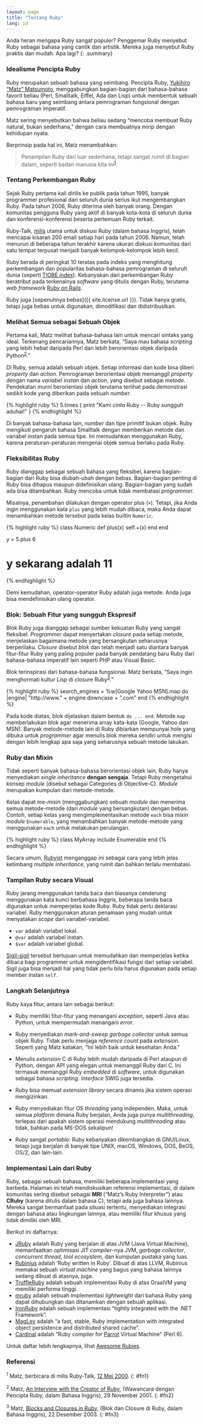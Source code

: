 ```yaml
---
layout: page
title: "Tentang Ruby"
lang: id
---
```


Anda heran mengapa Ruby sangat populer? Penggemar Ruby menyebut Ruby
sebagai bahasa yang cantik dan artistik. Mereka juga menyebut Ruby
praktis dan mudah. Apa lagi?
{: .summary}

### Idealisme Pencipta Ruby

Ruby merupakan sebuah bahasa yang seimbang. Pencipta Ruby, [Yukihiro “Matz”
Matsumoto][matz], menggabungkan bagian-bagian dari bahasa-bahasa favorit
beliau (Perl, Smalltalk, Eiffel, Ada dan Lisp) untuk membentuk sebuah bahasa
baru yang seimbang antara pemrograman fungsional dengan pemrograman
imperatif.

Matz sering menyebutkan bahwa beliau sedang “mencoba membuat Ruby
natural, bukan sederhana,” dengan cara membuatnya mirip dengan kehidupan
nyata.

Berprinsip pada hal ini, Matz menambahkan:

> Penampilan Ruby dari luar sederhana, tetapi sangat rumit di bagian
> dalam, seperti badan manusia kita ini<sup>[1](#fn1)</sup>.

### Tentang Perkembangan Ruby

Sejak Ruby pertama kali dirilis ke publik pada tahun 1995, banyak
programmer profesional dari seluruh dunia serius ikut mengembangkan
Ruby. Pada tahun 2006, Ruby diterima oleh banyak orang. Dengan komunitas
pengguna Ruby yang aktif di banyak kota-kota di seluruh dunia dan
konferensi-konferensi beserta pertemuan Ruby terkait.

Ruby-Talk, [milis](/id/community/mailing-lists/) utama untuk diskusi
Ruby (dalam bahasa Inggris), telah mencapai kisaran 200 email setiap
hari pada tahun 2006. Namun, telah menurun di beberapa tahun terakhir
karena ukuran diskusi komunitas dari satu tempat terpusat menjadi banyak
kelompok-kelompok lebih kecil.

Ruby berada di peringkat 10 teratas pada indeks yang menghitung
perkembangan dan popularitas bahasa-bahasa pemrograman di seluruh dunia
(seperti [TIOBE index][tiobe]). Kebanyakan dari perkembangan Ruby beratribut
pada terkenalnya *software* yang ditulis dengan Ruby, terutama *web framework*
[Ruby on Rails][ror].

Ruby juga [sepenuhnya bebas]({{ site.license.url }}). Tidak hanya gratis,
tetapi juga bebas untuk digunakan, dimodifikasi dan didistribusikan.

### Melihat Semua sebagai Sebuah Objek

Pertama kali, Matz melihat bahasa-bahasa lain untuk mencari sintaks yang
ideal. Terkenang pencariannya, Matz berkata, “Saya mau bahasa *scripting*
yang lebih hebat daripada Perl dan lebih berorientasi objek daripada
Python<sup>[2](#fn2)</sup>.”

Di Ruby, semua adalah sebuah objek. Setiap informasi dan kode bisa diberi
*property* dan *action*. Pemrograman berorientasi objek memanggil *property*
dengan nama *variabel instan* dan *action*, yang disebut sebagai *metode*.
Pendekatan murni berorientasi objek terutama terlihat pada demonstrasi
sedikit kode yang diberikan pada sebuah *number*.

{% highlight ruby %}
5.times { print "Kami *cinta* Ruby -- Ruby sungguh aduhai!" }
{% endhighlight %}

Di banyak bahasa-bahasa lain, *number* dan tipe primitif bukan objek. Ruby
mengikuti pengaruh bahasa Smalltalk dengan memberikan metode dan
variabel instan pada semua tipe. Ini memudahkan menggunakan Ruby, karena
peraturan-peraturan mengenai objek semua berlaku pada Ruby.

### Fleksibilitas Ruby

Ruby dianggap sebagai sebuah bahasa yang fleksibel, karena bagian-bagian
dari Ruby bisa diubah-ubah dengan bebas. Bagian-bagian penting di Ruby
bisa dihapus maupun didefinisikan ulang. Bagian-bagian yang sudah ada
bisa ditambahkan. Ruby mencoba untuk tidak membatasi *programmer*.

Misalnya, penambahan dilakukan dengan operator plus (`+`). Tetapi, jika
Anda ingin menggunakan kata `plus` yang lebih mudah dibaca, maka Anda
dapat menambahkan metode tersebut pada kelas builtin `Numeric`.

{% highlight ruby %}
class Numeric
  def plus(x)
    self.+(x)
  end
end

y = 5.plus 6
# y sekarang adalah 11
{% endhighlight %}

Demi kemudahan, operator-operator Ruby adalah juga metode. Anda juga
bisa mendefinisikan ulang operator.

### Blok: Sebuah Fitur yang sungguh Ekspresif

Blok Ruby juga dianggap sebagai sumber kekuatan Ruby yang sangat
fleksibel. *Programmer* dapat menyertakan *closure* pada setiap metode,
menjelaskan bagaimana metode yang bersangkutan seharusnya berperilaku.
*Closure* disebut *blok* dan telah menjadi satu diantara banyak
fitur-fitur Ruby yang paling populer pada banyak pendatang baru Ruby
dari bahasa-bahasa imperatif lain seperti PHP atau Visual Basic.

Blok terinspirasi dari bahasa-bahasa fungsional. Matz berkata, “Saya
ingin menghormati kultur Lisp di closure Ruby<sup>[3](#fn3)</sup>.”

{% highlight ruby %}
search_engines =
  %w[Google Yahoo MSN].map do |engine|
    "http://www." + engine.downcase + ".com"
  end
{% endhighlight %}

Pada kode diatas, blok dijelaskan dalam bentuk `do ... end`. Metode
`map` memberlakukan blok agar menerima array kata-kata (Google, Yahoo
dan MSN). Banyak metode-metode lain di Ruby dibiarkan mempunyai hole
yang dibuka untuk *programmer* agar menulis blok mereka sendiri untuk
mengisi dengan lebih lengkap apa saja yang seharusnya sebuah metode
lakukan.

### Ruby dan Mixin

Tidak seperti banyak bahasa-bahasa berorientasi objek lain, Ruby hanya
menyediakan *single inheritance* **dengan sengaja**. Tetapi Ruby
mengetahui konsep *module* (disebut sebagai Categories di Objective-C).
*Module* merupakan kumpulan dari metode-metode.

Kelas dapat me-*mixin* (menggabungkan) sebuah *module* dan menerima semua
metode-metode (dari *module* yang bersangkutan) dengan bebas. Contoh,
setiap kelas yang mengimplementasikan metode `each` bisa *mixin module*
`Enumerable`, yang menambahkan banyak metode-metode yang menggunakan
`each` untuk melakukan perulangan.

{% highlight ruby %}
class MyArray
  include Enumerable
end
{% endhighlight %}

Secara umum, <abbr title="Matz telah mendeklarasikan pengguna Ruby
disebut Rubyist">Rubyist</abbr> menganggap ini sebagai cara yang lebih
jelas ketimbang *multiple inheritance*, yang rumit dan bahkan terlalu
membatasi.

### Tampilan Ruby secara Visual

Ruby jarang menggunakan tanda baca dan biasanya cenderung menggunakan
kata kunci berbahasa Inggris, beberapa tanda baca digunakan untuk
memperjelas kode Ruby. Ruby tidak perlu deklarasi variabel. Ruby
menggunakan aturan penamaan yang mudah untuk menyatakan *scope*
dari variabel-variabel.

* `var` adalah variabel lokal.
* `@var` adalah variabel instan.
* `$var` adalah variabel global.

[Sigil-sigil][sigil] tersebut bertujuan untuk memudahkan dan memperjelas
ketika dibaca bagi programmer untuk mengidentifikasi fungsi dari setiap
variabel. Sigil juga bisa menjadi hal yang tidak perlu bila harus
digunakan pada setiap member instan `self.`

### Langkah Selanjutnya

Ruby kaya fitur, antara lain sebagai berikut:

* Ruby memiliki fitur-fitur yang menangani *exception*, seperti Java atau
  Python, untuk mempermudah menangani *error*.

* Ruby menyediakan *mark-and-sweep garbage collector* untuk semua objek
  Ruby. Tidak perlu menjaga *reference count* pada *extension*.
  Seperti yang Matz katakan, “Ini lebih baik untuk kesehatan Anda.”

* Menulis *extension* C di Ruby lebih mudah daripada di Perl ataupun di
  Python, dengan API yang elegan untuk memanggil Ruby dari C. Ini
  termasuk memanggil Ruby *embedded* di *software*, untuk digunakan sebagai
  bahasa *scripting*. *Interface* SWIG juga tersedia.

* Ruby bisa memuat *extension library* secara dinamis jika sistem operasi
  mengizinkan.

* Ruby menyediakan fitur OS *threading* yang independen. Maka, untuk
  semua *platform* dimana Ruby berjalan, Anda juga punya *multithreading*,
  terlepas dari apakah sistem operasi mendukung *multithreading* atau
  tidak, bahkan pada MS-DOS sekalipun!

* Ruby sangat *portable*: Ruby kebanyakan dikembangkan di GNU/Linux,
  tetapi juga berjalan di banyak tipe UNIX, macOS,
  Windows, DOS, BeOS, OS/2, dan lain-lain.

### Implementasi Lain dari Ruby

Ruby, sebagai sebuah bahasa, memiliki beberapa implementasi yang berbeda.
Halaman ini telah mendiskusikan referensi implementasi, di dalam
komunitas sering disebut sebagai **MRI** (“Matz’s Ruby Interpreter”)
atau **CRuby** (karena ditulis dalam bahasa C), tetapi ada juga bahasa lainnya.
Mereka sangat bermanfaat pada situasi tertentu, menyediakan integrasi
dengan bahasa atau lingkungan lainnya, atau memiliki fitur khusus
yang tidak dimiliki oleh MRI.

Berikut ini daftarnya:

* [JRuby][jruby] adalah Ruby yang berjalan di atas JVM (Java Virtual Machine),
  memanfaatkan optimisasi JIT *compiler*-nya JVM, *garbage collector*,
  *concurrent thread*, *tool ecosystem*, dan kumpulan pustaka yang luas.
* [Rubinius][rubinius] adalah ‘Ruby written in Ruby’. Dibuat di atas LLVM,
  Rubinius memakai sebuah *virtual machine* yang bagus yang bahasa lainnya
  sedang dibuat di atasnya, juga.
* [TruffleRuby][truffleruby] adalah sebuah implementasi Ruby di atas GraalVM
  yang memiliki performa tinggi.
* [mruby][mruby] adalah sebuah implementasi *lightweight* dari bahasa Ruby
  yang dapat dihubungkan dan ditanamkan dengan sebuah aplikasi.
* [IronRuby][ironruby] adalah sebuah implementasi “tightly integrated with
  the .NET Framework”.
* [MagLev][maglev] adalah “a fast, stable, Ruby implementation with integrated
  object persistence and distributed shared cache”.
* [Cardinal][cardinal] adalah “Ruby compiler for [Parrot][parrot] Virtual
  Machine” (Perl 6).

Untuk daftar lebih lengkapnya, lihat [Awesome Rubies][awesome-rubies].

### Referensi

<sup>1</sup> Matz, berbicara di milis Ruby-Talk, [12 Mei 2000][blade].
{: #fn1}

<sup>2</sup> Matz, [An Interview with the Creator of Ruby][linuxdevcenter],
(Wawancara dengan Pencipta Ruby, dalam Bahasa Inggris), 29 November
2001.
{: #fn2}

<sup>3</sup> Matz, [Blocks and Closures in Ruby][artima], (Blok dan Closure
di Ruby, dalam Bahasa Inggris), 22 Desember 2003.
{: #fn3}



[matz]: http://www.rubyist.net/~matz/
[blade]: http://blade.nagaokaut.ac.jp/cgi-bin/scat.rb/ruby/ruby-talk/2773
[ror]: http://rubyonrails.org/
[linuxdevcenter]: http://www.linuxdevcenter.com/pub/a/linux/2001/11/29/ruby.html
[artima]: http://www.artima.com/intv/closures2.html
[tiobe]: http://www.tiobe.com/index.php/content/paperinfo/tpci/index.html
[sigil]: http://en.wikipedia.org/wiki/Sigil_%28computer_programming%29
[jruby]: http://jruby.org
[rubinius]: http://rubini.us
[truffleruby]: https://github.com/oracle/truffleruby
[mruby]: http://www.mruby.org/
[ironruby]: http://www.ironruby.net
[maglev]: http://maglev.github.io
[cardinal]: https://github.com/parrot/cardinal
[parrot]: http://parrot.org
[awesome-rubies]: https://github.com/planetruby/awesome-rubies

